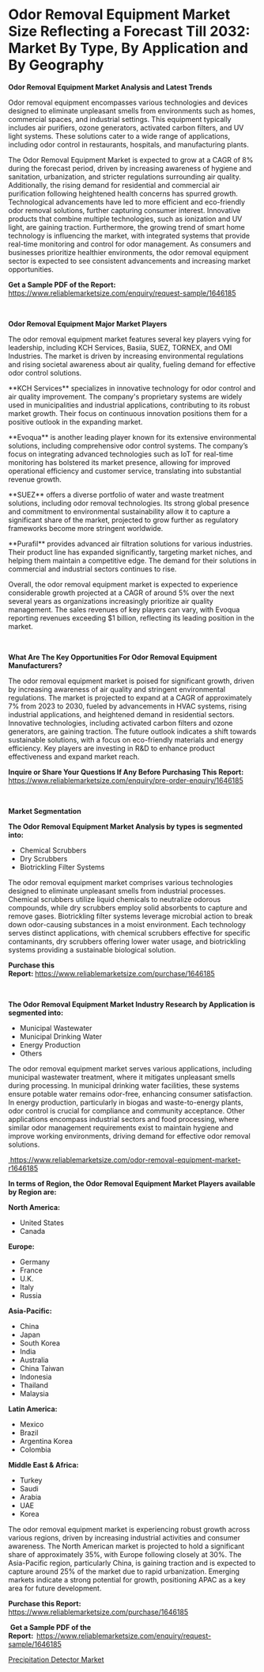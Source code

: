 <p><h1>Odor Removal Equipment Market Size Reflecting a Forecast Till 2032: Market By Type, By Application and By Geography</h1></p><p><strong>Odor Removal Equipment Market Analysis and Latest Trends</strong></p>
<p><p>Odor removal equipment encompasses various technologies and devices designed to eliminate unpleasant smells from environments such as homes, commercial spaces, and industrial settings. This equipment typically includes air purifiers, ozone generators, activated carbon filters, and UV light systems. These solutions cater to a wide range of applications, including odor control in restaurants, hospitals, and manufacturing plants.</p><p>The Odor Removal Equipment Market is expected to grow at a CAGR of 8% during the forecast period, driven by increasing awareness of hygiene and sanitation, urbanization, and stricter regulations surrounding air quality. Additionally, the rising demand for residential and commercial air purification following heightened health concerns has spurred growth. Technological advancements have led to more efficient and eco-friendly odor removal solutions, further capturing consumer interest. Innovative products that combine multiple technologies, such as ionization and UV light, are gaining traction. Furthermore, the growing trend of smart home technology is influencing the market, with integrated systems that provide real-time monitoring and control for odor management. As consumers and businesses prioritize healthier environments, the odor removal equipment sector is expected to see consistent advancements and increasing market opportunities.</p></p>
<p><strong>Get a Sample PDF of the Report:&nbsp;</strong> <a href="https://www.reliablemarketsize.com/enquiry/request-sample/1646185?utm_campaign=2442&utm_medium=2&utm_source=Github&utm_content=ia&utm_term=11042025&utm_id=odor-removal-equipment">https://www.reliablemarketsize.com/enquiry/request-sample/1646185</a></p>
<p>&nbsp;</p>
<p><strong>Odor Removal Equipment Major Market Players</strong></p>
<p><p>The odor removal equipment market features several key players vying for leadership, including KCH Services, Basiia, SUEZ, TORNEX, and OMI Industries. The market is driven by increasing environmental regulations and rising societal awareness about air quality, fueling demand for effective odor control solutions.</p><p>**KCH Services** specializes in innovative technology for odor control and air quality improvement. The company's proprietary systems are widely used in municipalities and industrial applications, contributing to its robust market growth. Their focus on continuous innovation positions them for a positive outlook in the expanding market.</p><p>**Evoqua** is another leading player known for its extensive environmental solutions, including comprehensive odor control systems. The company’s focus on integrating advanced technologies such as IoT for real-time monitoring has bolstered its market presence, allowing for improved operational efficiency and customer service, translating into substantial revenue growth.</p><p>**SUEZ** offers a diverse portfolio of water and waste treatment solutions, including odor removal technologies. Its strong global presence and commitment to environmental sustainability allow it to capture a significant share of the market, projected to grow further as regulatory frameworks become more stringent worldwide.</p><p>**Purafil** provides advanced air filtration solutions for various industries. Their product line has expanded significantly, targeting market niches, and helping them maintain a competitive edge. The demand for their solutions in commercial and industrial sectors continues to rise.</p><p>Overall, the odor removal equipment market is expected to experience considerable growth projected at a CAGR of around 5% over the next several years as organizations increasingly prioritize air quality management. The sales revenues of key players can vary, with Evoqua reporting revenues exceeding $1 billion, reflecting its leading position in the market.</p></p>
<p>&nbsp;</p>
<p><strong>What Are The Key Opportunities For Odor Removal Equipment Manufacturers?</strong></p>
<p><p>The odor removal equipment market is poised for significant growth, driven by increasing awareness of air quality and stringent environmental regulations. The market is projected to expand at a CAGR of approximately 7% from 2023 to 2030, fueled by advancements in HVAC systems, rising industrial applications, and heightened demand in residential sectors. Innovative technologies, including activated carbon filters and ozone generators, are gaining traction. The future outlook indicates a shift towards sustainable solutions, with a focus on eco-friendly materials and energy efficiency. Key players are investing in R&D to enhance product effectiveness and expand market reach.</p></p>
<p><strong>Inquire or Share Your Questions If Any Before Purchasing This Report:</strong> <a href="https://www.reliablemarketsize.com/enquiry/pre-order-enquiry/1646185?utm_campaign=2442&utm_medium=2&utm_source=Github&utm_content=ia&utm_term=11042025&utm_id=odor-removal-equipment">https://www.reliablemarketsize.com/enquiry/pre-order-enquiry/1646185</a></p>
<p>&nbsp;</p>
<p><strong>Market Segmentation</strong></p>
<p><strong>The Odor Removal Equipment Market Analysis by types is segmented into:</strong></p>
<p><ul><li>Chemical Scrubbers</li><li>Dry Scrubbers</li><li>Biotrickling Filter Systems</li></ul></p>
<p><p>The odor removal equipment market comprises various technologies designed to eliminate unpleasant smells from industrial processes. Chemical scrubbers utilize liquid chemicals to neutralize odorous compounds, while dry scrubbers employ solid absorbents to capture and remove gases. Biotrickling filter systems leverage microbial action to break down odor-causing substances in a moist environment. Each technology serves distinct applications, with chemical scrubbers effective for specific contaminants, dry scrubbers offering lower water usage, and biotrickling systems providing a sustainable biological solution.</p></p>
<p><strong>Purchase this Report:&nbsp;</strong><a href="https://www.reliablemarketsize.com/purchase/1646185?utm_campaign=2442&utm_medium=2&utm_source=Github&utm_content=ia&utm_term=11042025&utm_id=odor-removal-equipment">https://www.reliablemarketsize.com/purchase/1646185</a></p>
<p>&nbsp;</p>
<p><strong>The Odor Removal Equipment Market Industry Research by Application is segmented into:</strong></p>
<p><ul><li>Municipal Wastewater</li><li>Municipal Drinking Water</li><li>Energy Production</li><li>Others</li></ul></p>
<p><p>The odor removal equipment market serves various applications, including municipal wastewater treatment, where it mitigates unpleasant smells during processing. In municipal drinking water facilities, these systems ensure potable water remains odor-free, enhancing consumer satisfaction. In energy production, particularly in biogas and waste-to-energy plants, odor control is crucial for compliance and community acceptance. Other applications encompass industrial sectors and food processing, where similar odor management requirements exist to maintain hygiene and improve working environments, driving demand for effective odor removal solutions.</p></p>
<p><a href="https://www.reliablemarketsize.com/odor-removal-equipment-market-r1646185?utm_campaign=2442&utm_medium=2&utm_source=Github&utm_content=ia&utm_term=11042025&utm_id=odor-removal-equipment">&nbsp;https://www.reliablemarketsize.com/odor-removal-equipment-market-r1646185</a></p>
<p><strong>In terms of Region, the Odor Removal Equipment Market Players available by Region are:</strong></p>
<p>
    <p> <strong> North America: </strong>
        <ul>
            <li>United States</li>
            <li>Canada</li>
        </ul>
        </p> 
    <p> <strong> Europe: </strong>
        <ul>
            <li>Germany</li>
            <li>France</li>
            <li>U.K.</li>
            <li>Italy</li>
            <li>Russia</li>
        </ul>
        </p> 
    <p> <strong> Asia-Pacific: </strong>
        <ul>
            <li>China</li>
            <li>Japan</li>
            <li>South Korea</li>
            <li>India</li>
            <li>Australia</li>
            <li>China Taiwan</li>
            <li>Indonesia</li>
            <li>Thailand</li>
            <li>Malaysia</li>
        </ul>
        </p> 
    <p> <strong> Latin America: </strong>
        <ul>
            <li>Mexico</li>
            <li>Brazil</li>
            <li>Argentina Korea</li>
            <li>Colombia</li>
        </ul>
        </p> 
    <p> <strong> Middle East & Africa: </strong>
        <ul>
            <li>Turkey</li>
            <li>Saudi</li>
            <li>Arabia</li>
            <li>UAE</li>
            <li>Korea</li>
        </ul>
    </p>
    </p>
<p><p>The odor removal equipment market is experiencing robust growth across various regions, driven by increasing industrial activities and consumer awareness. The North American market is projected to hold a significant share of approximately 35%, with Europe following closely at 30%. The Asia-Pacific region, particularly China, is gaining traction and is expected to capture around 25% of the market due to rapid urbanization. Emerging markets indicate a strong potential for growth, positioning APAC as a key area for future development.</p></p>
<p><strong>Purchase this Report: </strong><a href="https://www.reliablemarketsize.com/purchase/1646185?utm_campaign=2442&utm_medium=2&utm_source=Github&utm_content=ia&utm_term=11042025&utm_id=odor-removal-equipment">https://www.reliablemarketsize.com/purchase/1646185</a></p>
<p>&nbsp;<strong>Get a Sample PDF of the Report:&nbsp;&nbsp;</strong><a href="https://www.reliablemarketsize.com/enquiry/request-sample/1646185?utm_campaign=2442&utm_medium=2&utm_source=Github&utm_content=ia&utm_term=11042025&utm_id=odor-removal-equipment">https://www.reliablemarketsize.com/enquiry/request-sample/1646185</a></p>
<p><strong></strong></p>
<p><p><a href="https://github.com/daphnyvashdi/Market-Research-Report-List-1/blob/main/precipitation-detector-market.md?utm_campaign=2442&utm_medium=2&utm_source=Github&utm_content=ia&utm_term=11042025&utm_id=odor-removal-equipment">Precipitation Detector Market</a></p></p>
